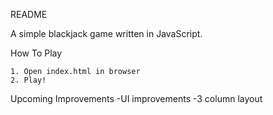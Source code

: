 README

A simple blackjack game written in JavaScript.

How To Play

	1. Open index.html in browser
	2. Play!



Upcoming Improvements
	-UI improvements
	-3 column layout